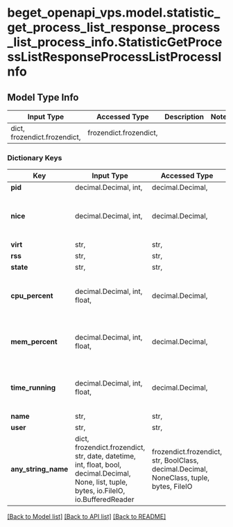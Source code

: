 # beget_openapi_vps.model.statistic_get_process_list_response_process_list_process_info.StatisticGetProcessListResponseProcessListProcessInfo

## Model Type Info
Input Type | Accessed Type | Description | Notes
------------ | ------------- | ------------- | -------------
dict, frozendict.frozendict,  | frozendict.frozendict,  |  | 

### Dictionary Keys
Key | Input Type | Accessed Type | Description | Notes
------------ | ------------- | ------------- | ------------- | -------------
**pid** | decimal.Decimal, int,  | decimal.Decimal,  |  | [optional] 
**nice** | decimal.Decimal, int,  | decimal.Decimal,  |  | [optional] value must be a 32 bit integer
**virt** | str,  | str,  |  | [optional] 
**rss** | str,  | str,  |  | [optional] 
**state** | str,  | str,  |  | [optional] 
**cpu_percent** | decimal.Decimal, int, float,  | decimal.Decimal,  |  | [optional] value must be a 32 bit float
**mem_percent** | decimal.Decimal, int, float,  | decimal.Decimal,  |  | [optional] value must be a 32 bit float
**time_running** | decimal.Decimal, int, float,  | decimal.Decimal,  |  | [optional] value must be a 32 bit float
**name** | str,  | str,  |  | [optional] 
**user** | str,  | str,  |  | [optional] 
**any_string_name** | dict, frozendict.frozendict, str, date, datetime, int, float, bool, decimal.Decimal, None, list, tuple, bytes, io.FileIO, io.BufferedReader | frozendict.frozendict, str, BoolClass, decimal.Decimal, NoneClass, tuple, bytes, FileIO | any string name can be used but the value must be the correct type | [optional]

[[Back to Model list]](../../README.md#documentation-for-models) [[Back to API list]](../../README.md#documentation-for-api-endpoints) [[Back to README]](../../README.md)

